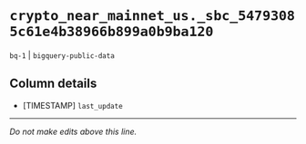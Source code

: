 # `crypto_near_mainnet_us._sbc_54793085c61e4b38966b899a0b9ba120`
`bq-1` | `bigquery-public-data`

## Column details
* [TIMESTAMP] `last_update`

-------------------------------------------------------------------------------
*Do not make edits above this line.*
